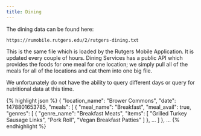 ```yaml
---
title: Dining
---
```

The dining data can be found here:

    https://rumobile.rutgers.edu/2/rutgers-dining.txt

This is the same file which is loaded by the Rutgers Mobile Application.  It is
updated every couple of hours.  Dining Services has a public API which provides
the foods for one meal for one location; we simply pull all of the meals for all
of the locations and cat them into one big file.

We unfortunately do not have the ability to query different days or query for
nutritional data at this time.

{% highlight json %}
{
    "location_name": "Brower Commons",
    "date": 1478801653785,
    "meals": [
        {
            "meal_name": "Breakfast",
            "meal_avail": true,
            "genres": [
                {
                    "genre_name": "Breakfast Meats",
                    "items": [
                        "Grilled Turkey Sausage Links",
                        "Pork Roll",
                        "Vegan Breakfast Patties"
                    ]
                },
                ...
            ]
        },
        ...
{% endhighlight %}

